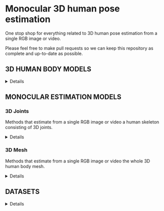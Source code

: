 # Monocular 3D human pose estimation
One stop shop for everything related to 3D human pose estimation from a single RGB image or video.

Please feel free to make pull requests so we can keep this repository as complete and up-to-date as possible.

## 3D HUMAN BODY MODELS
<details>
  <summary>Details</summary>
  
  | Model name   | Year | Description                                          | Link |
  | :---         | :----|    :----                                             |          ---: |
  | SCAPE        | 2005 | Shape Completion and Animation of People | [[Project page]](http://ai.stanford.edu/~drago/Projects/scape/scape.html) |
  | BlendSCAPE   | 2012 | Coregistration: Simultaneous Alignment and Modeling of Articulated 3D Shape | [[Paper PDF]](https://files.is.tue.mpg.de/black/papers/HirshbergECCV2012.pdf) |
  | SMPL         | 2015 | A Skinned Multi-Person Linear Model                  | [[Project page]](https://smpl.is.tue.mpg.de/)      |
  | SMPL-X       | 2019 | SMPL eXpressive                                      | [[Project page]](https://smpl-x.is.tue.mpg.de/)    |
  | STAR         | 2020 | A Sparse Trained Articulated Human Body Regressor    | [[Project page]](https://star.is.tue.mpg.de/)      |
  | GHUM & GHUML | 2020 | Generative 3D Human Shape and Articulated Pose Models| [[GitHub page]](https://github.com/google-research/google-research/tree/master/ghum)|

</details>


## MONOCULAR ESTIMATION MODELS

### 3D Joints
Methods that estimate from a single RGB image or video a human skeleton consisting of 3D joints.

<details>
  <summary>Details</summary>

  | Model name   | Year | Description                                                | Temporal | Link |
  | :---         | :----|    :----                                                   |:---:|     ---: |
  | - | - | - | - | - |
  
</details>

### 3D Mesh
Methods that estimate from a single RGB image or video the whole 3D human body mesh.
  
<details>
  <summary>Details</summary>
 
  | Model name   | Year | Description                                                | Body model used | Temporal | Link |
  | :---         | :----|    :----                                                   | :---:           |:---:|     ---: |
  | DecoMR       | 2020 | 3D Human Mesh Regression with Dense Correspondence         | SMPL | :white_large_square | [[GitHub page]](https://github.com/zengwang430521/DecoMR)
  | VIBE         | 2020 | Video Inference for Human Body Pose and Shape Estimation   | SMPL(-X)        |:white_check_mark:  |[[GitHub page]](https://github.com/mkocabas/VIBE)|
  | -            | 2021 | Human Performance Capture from Monocular Video in the Wild | SMPL            |:white_check_mark:  |  [[PDF]](https://arxiv.org/pdf/2111.14672.pdf)|

</details>


## DATASETS
<details>
  <summary>Details</summary>
  
</details>


